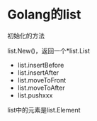 # Golang的list

初始化的方法

list.New()，返回一个*list.List

- list.insertBefore
- list.insertAfter
- list.moveToFront
- list.moveToAfter
- list.pushxxx



list中的元素是list.Element